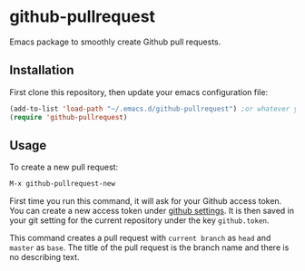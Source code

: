 # github-pullrequest
Emacs package to smoothly create Github pull requests.

## Installation
First clone this repository, then update your emacs configuration file:

```lisp
(add-to-list 'load-path "~/.emacs.d/github-pullrequest") ;or whatever your path is
(require 'github-pullrequest)
```

## Usage

To create a new pull request:

```lisp
M-x github-pullrequest-new
```
First time you run this command, it will ask for your Github access token. You can create a new access token under [github settings](https://github.com/settings/tokens). It is then saved in your git setting for the current repository under the key `github.token`.

This command creates a pull request with `current branch` as `head` and `master` as `base`. The title of the pull request is the branch name and there is no describing text.
